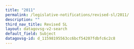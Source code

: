 ```yaml
---
title: "2011"
permalink: /legislative-notifications/revised-sl/2011/
description: ""
third_nav_title: Revised SL
layout: datagovsg-v2-search
default_field: Subject
datagovsg-id: d_11598195563cc6bcf54207fdbfc6c2c8
---
```

